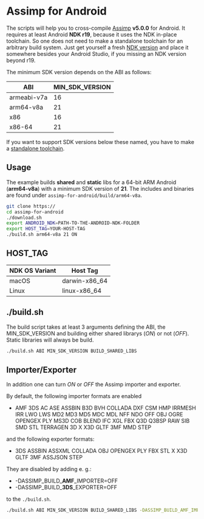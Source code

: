# Assimp for Android
The scripts will help you to cross-compile [Assimp](https://github.com/assimp/assimp) **v5.0.0** for Android.
It requires at least Android **NDK r19**, because it uses the NDK in-place toolchain. So one does not need to make a standalone toolchain for an arbitrary build system.
Just get yourself a fresh [NDK version](https://developer.android.com/ndk/downloads) and place it somewhere besides your Android Studio, if you missing an NDK version beyond r19.

The minimum SDK version depends on the ABI as follows:

| ABI | MIN_SDK_VERSION |
|--|--|
| armeabi-v7a | 16 |
| arm64-v8a | 21 |
| x86 | 16 |
| x86-64 | 21 |
 
 If you want to support SDK versions below these named, you have to make a [standalone toolchain](https://developer.android.com/ndk/guides/standalone_toolchain).


## Usage

The example builds **shared** and **static** libs for a 64-bit ARM Android (**arm64-v8a**) with a minimum SDK version of **21**. The includes and binaries are found under `assimp-for-android/build/arm64-v8a`.
```bash
git clone https://
cd assimp-for-android
./download.sh
export ANDROID_NDK=PATH-TO-THE-ANDROID-NDK-FOLDER
export HOST_TAG=YOUR-HOST-TAG
./build.sh arm64-v8a 21 ON
```

## HOST_TAG

| NDK OS Variant | Host Tag |
|--|--|
| macOS | darwin-x86_64 |
| Linux | linux-x86_64 |


## ./build.sh

The build script takes at least 3 arguments defining the ABI, the  MIN_SDK_VERSION and building either shared librarys (*ON*) or not (*OFF*). Static libraries will always be build.
``` bash
./build.sh ABI MIN_SDK_VERSION BUILD_SHARED_LIBS
```

## Importer/Exporter
In addition one can turn *ON* or *OFF* the Assimp importer and exporter.

By default, the following importer formats are enabled
- AMF 3DS AC ASE ASSBIN B3D BVH COLLADA DXF CSM HMP IRRMESH IRR LWO LWS MD2 MD3 MD5 MDC MDL NFF NDO OFF OBJ OGRE OPENGEX PLY MS3D COB BLEND IFC XGL FBX Q3D Q3BSP RAW SIB SMD STL TERRAGEN 3D X X3D GLTF 3MF MMD STEP

and the following exporter formats:
- 3DS ASSBIN ASSXML COLLADA OBJ OPENGEX PLY FBX STL X X3D GLTF 3MF ASSJSON STEP

They are disabled by adding e. g.:
- -DASSIMP_BUILD_**AMF**_IMPORTER=OFF
- -DASSIMP_BUILD_**3DS**_EXPORTER=OFF

to the `./build.sh`.

``` bash
./build.sh ABI MIN_SDK_VERSION BUILD_SHARED_LIBS -DASSIMP_BUILD_AMF_IMPORTER=OFF -DASSIMP_BUILD_3DS_EXPORTER=OFF
```
